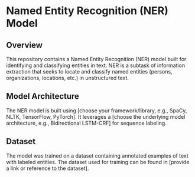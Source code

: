 # Named Entity Recognition (NER) Model

## Overview

This repository contains a Named Entity Recognition (NER) model built for identifying and classifying entities in text. NER is a subtask of information extraction that seeks to locate and classify named entities (persons, organizations, locations, etc.) in unstructured text.

## Model Architecture

The NER model is built using [choose your framework/library, e.g., SpaCy, NLTK, TensorFlow, PyTorch]. It leverages a [choose the underlying model architecture, e.g., Bidirectional LSTM-CRF] for sequence labeling.

## Dataset

The model was trained on a dataset containing annotated examples of text with labeled entities. The dataset used for training can be found in [provide a link or reference to the dataset].
